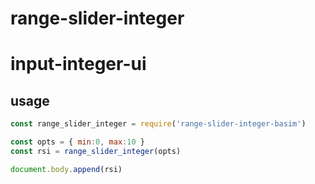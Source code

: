 # range-slider-integer
# input-integer-ui

## usage

```js
const range_slider_integer = require('range-slider-integer-basim')

const opts = { min:0, max:10 }
const rsi = range_slider_integer(opts)

document.body.append(rsi)

```
